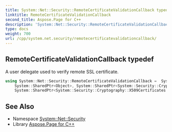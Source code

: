 ```yaml
---
title: System::Net::Security::RemoteCertificateValidationCallback typedef
linktitle: RemoteCertificateValidationCallback
second_title: Aspose.Page for C++
description: 'System::Net::Security::RemoteCertificateValidationCallback typedef. A user delegate used to verify remote SSL certificate in C++.'
type: docs
weight: 700
url: /cpp/system.net.security/remotecertificatevalidationcallback/
---
```

## RemoteCertificateValidationCallback typedef


A user delegate used to verify remote SSL certificate.

```cpp
using System::Net::Security::RemoteCertificateValidationCallback =  System::MulticastDelegate<bool(
    System::SharedPtr<Object>, System::SharedPtr<System::Security::Cryptography::X509Certificates::X509Certificate>,
    System::SharedPtr<System::Security::Cryptography::X509Certificates::X509Chain>, SslPolicyErrors)>
```

## See Also

* Namespace [System::Net::Security](../)
* Library [Aspose.Page for C++](../../)
